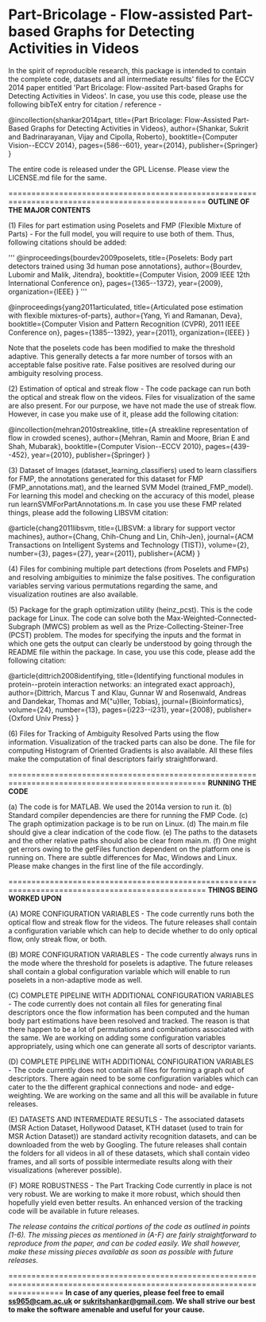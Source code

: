 Part-Bricolage - Flow-assisted Part-based Graphs for Detecting Activities in Videos
====================================================================================

In the spirit of reproducible research, this package is intended to contain the complete code, datasets and all intermediate results' files for the ECCV 2014 paper entitled 'Part Bricolage:  Flow-assited Part-based Graphs for Detecting Activities in Videos'. In case, you use this code, please use the following bibTeX entry for citation / reference - 

@incollection{shankar2014part,
  title={Part Bricolage: Flow-Assisted Part-Based Graphs for Detecting Activities in Videos},
  author={Shankar, Sukrit and Badrinarayanan, Vijay and Cipolla, Roberto},
  booktitle={Computer Vision--ECCV 2014},
  pages={586--601},
  year={2014},
  publisher={Springer}
}

The entire code is released under the GPL License. Please view the LICENSE.md file for the same. 

=================================================================================================
**OUTLINE OF THE MAJOR CONTENTS**

(1) Files for part estimation using Poselets and FMP (Flexible Mixture of Parts) - For the full model, you will require to use both of them. Thus, following citations should be added:

'''
@inproceedings{bourdev2009poselets,
title={Poselets: Body part detectors trained using 3d human pose annotations},
author={Bourdev, Lubomir and Malik, Jitendra},
booktitle={Computer Vision, 2009 IEEE 12th International Conference on},
pages={1365--1372},
year={2009},
organization={IEEE}
}
'''

@inproceedings{yang2011articulated,
title={Articulated pose estimation with flexible mixtures-of-parts},
author={Yang, Yi and Ramanan, Deva},
booktitle={Computer Vision and Pattern Recognition (CVPR), 2011 IEEE Conference on},
pages={1385--1392},
year={2011},
organization={IEEE}
}

Note that the poselets code has been modified to make the threshold adaptive. This generally detects a far more number of torsos with an acceptable false positive rate. False positives are resolved during our ambiguity resolving process.

(2) Estimation of optical and streak flow - The code package can run both the optical and streak flow on the videos. Files for visualization of the same are also present. For our purpose, we have not made the use of streak flow. However, in case you make use of it, please add the following citation:

@incollection{mehran2010streakline,
title={A streakline representation of flow in crowded scenes},
author={Mehran, Ramin and Moore, Brian E and Shah, Mubarak},
booktitle={Computer Vision--ECCV 2010},
pages={439--452},
year={2010},
publisher={Springer}
}

(3) Dataset of Images (dataset_learning_classifiers) used to learn classifiers for FMP, the annotations generated for this dataset for FMP (FMP_annotations.mat), and the learned SVM Model (trained_FMP_model). For learning this model and checking on the accuracy of this model, please run learnSVMForPartAnnotations.m. In case you use these FMP related things, please add the following LIBSVM citation:

@article{chang2011libsvm,
title={LIBSVM: a library for support vector machines},
author={Chang, Chih-Chung and Lin, Chih-Jen},
journal={ACM Transactions on Intelligent Systems and Technology (TIST)},
volume={2},
number={3},
pages={27},
year={2011},
publisher={ACM}
}

(4) Files for combining multiple part detections (from Poselets and FMPs) and resolving ambiguities to minimize the false positives. The configuration variables serving various permutations regarding the same, and visualization routines are also available.

(5) Package for the graph optimization utility (heinz_pcst). This is the code package for Linux. The code can solve both the Max-Weighted-Connected-Subgraph (MWCS) problem as well as the Prize-Collecting-Steiner-Tree (PCST) problem. The modes for specifying the inputs and the format in which one gets the output can clearly be understood by going through the README file within the package. In case, you use this code, please add the following citation:

@article{dittrich2008identifying,
title={Identifying functional modules in protein--protein interaction networks: an integrated exact approach},
author={Dittrich, Marcus T and Klau, Gunnar W and Rosenwald, Andreas and Dandekar, Thomas and M{\"u}ller, Tobias},
journal={Bioinformatics},
volume={24},
number={13},
pages={i223--i231},
year={2008},
publisher={Oxford Univ Press}
}

(6) Files for Tracking of Ambiguity Resolved Parts using the flow information. Visualization of the tracked parts can also be done. The file for computing Histogram of Oriented Gradients is also available. All these files make the computation of final descriptors fairly straightforward.

=================================================================================================
**RUNNING THE CODE**

(a) The code is for MATLAB. We used the 2014a version to run it. 
(b) Standard compiler dependencies are there for running the FMP Code. 
(c) The graph optimization package is to be run on Linux. 
(d) The main.m file should give a clear indication of the code flow. 
(e) The paths to the datasets and the other relative paths should also be clear from main.m. 
(f) One might get errors owing to the getFiles function dependent on the platform one is running on. There are subtle differences for Mac, Windows and Linux. Please make changes in the first line of the file accordingly.

=================================================================================================
**THINGS BEING WORKED UPON**  


(A) MORE CONFIGURATION VARIABLES - The code currently runs both the optical flow and streak flow for the videos. The future releases shall contain a configuration variable which can help to decide whether to do only optical flow, only streak flow, or both.

(B) MORE CONFIGURATION VARIABLES - The code currently always runs in the mode where the threshold for poselets is adaptive. The future releases shall contain a global configuration variable which will enable to run poselets in a non-adaptive mode as well.

(C) COMPLETE PIPELINE WITH ADDITIONAL CONFIGURATION VARIABLES - The code currently does not contain all files for generating final descriptors once the flow information has been computed and the human body part estimations have been resolved and tracked. The reason is that there happen to be a lot of permutations and combinations associated with the same. We are working on adding some configuration variables appropriately, using which one can generate all sorts of descriptor variants.

(D) COMPLETE PIPELINE WITH ADDITIONAL CONFIGURATION VARIABLES - The code currently does not contain all files for forming a graph out of descriptors. There again need to be some configuration variables which can cater to the the different graphical connections and node- and edge-weighting. We are working on the same and all this will be available in future releases.

(E) DATASETS AND INTERMEDIATE RESUTLS - The associated datasets (MSR Action Dataset, Hollywood Dataset, KTH dataset (used to train for MSR Action Dataset)) are standard activity recognition datasets, and can be downloaded from the web by Googling. The future releases shall contain the folders for all videos in all of these datasets, which shall contain video frames, and all sorts of possible intermediate results along with their visualizations (wherever possible).

(F) MORE ROBUSTNESS - The Part Tracking Code currently in place is not very robust. We are working to make it more robust, which should then hopefully yield even better results. An enhanced version of the tracking code will be available in future releases.

*The release contains the critical portions of the code as outlined in points (1-6). The missing pieces as mentioned in (A-F) are fairly straightforward to reproduce from the paper, and can be coded easily. We shall however, make these missing pieces available as soon as possible with future releases.*
 
========================================================================================================================
**In case of any queries, please feel free to email ss965@cam.ac.uk or sukritshankar@gmail.com.  We shall strive our best to make the software amenable and useful for your cause.** 




